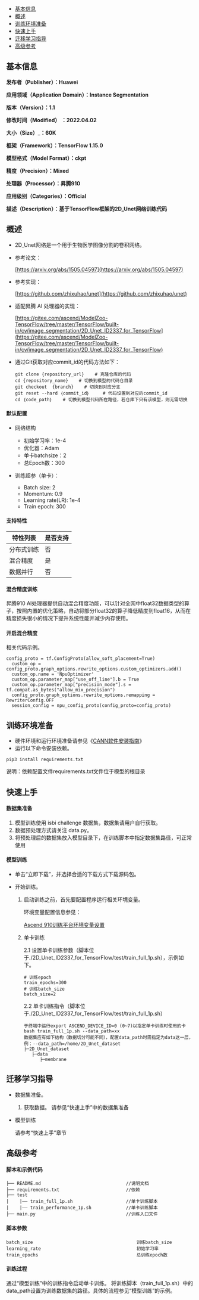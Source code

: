 - [基本信息](#基本信息.md)
- [概述](#概述.md)
- [训练环境准备](#训练环境准备.md)
- [快速上手](#快速上手.md)
- [迁移学习指导](#迁移学习指导.md)
- [高级参考](#高级参考.md)

## 基本信息

**发布者（Publisher）：Huawei**

**应用领域（Application Domain）：Instance Segmentation**

**版本（Version）：1.1**

**修改时间（Modified） ：2022.04.02**

**大小（Size）**_**：60K**

**框架（Framework）：TensorFlow 1.15.0**

**模型格式（Model Format）：ckpt**

**精度（Precision）：Mixed**

**处理器（Processor）：昇腾910**

**应用级别（Categories）：Official**

**描述（Description）：基于TensorFlow框架的2D_Unet网络训练代码**



## 概述

-    2D_Unet网络是一个用于生物医学图像分割的卷积网络。

- 参考论文：

    [https://arxiv.org/abs/1505.04597](https://arxiv.org/abs/1505.04597)

- 参考实现：

    [https://github.com/zhixuhao/unet](https://github.com/zhixuhao/unet)

- 适配昇腾 AI 处理器的实现：
  
    [https://gitee.com/ascend/ModelZoo-TensorFlow/tree/master/TensorFlow/built-in/cv/image_segmentation/2D_Unet_ID2337_for_TensorFlow](https://gitee.com/ascend/ModelZoo-TensorFlow/tree/master/TensorFlow/built-in/cv/image_segmentation/2D_Unet_ID2337_for_TensorFlow)

- 通过Git获取对应commit\_id的代码方法如下：

    ```
    git clone {repository_url}    # 克隆仓库的代码
    cd {repository_name}    # 切换到模型的代码仓目录
    git checkout  {branch}    # 切换到对应分支
    git reset --hard ｛commit_id｝     # 代码设置到对应的commit_id
    cd ｛code_path｝    # 切换到模型代码所在路径，若仓库下只有该模型，则无需切换
    ```

#### 默认配置<a name="section91661242121611"></a>
-   网络结构
    -   初始学习率：1e-4
    -   优化器：Adam
    -   单卡batchsize：2
    -   总Epoch数：300

-   训练超参（单卡）：
    -   Batch size: 2
    -   Momentum: 0.9
    -   Learning rate\(LR\): 1e-4
    -   Train epoch: 300


#### 支持特性<a name="section1899153513554"></a>

| 特性列表   | 是否支持 |
| ---------- | -------- |
| 分布式训练 | 否       |
| 混合精度   | 是       |
| 数据并行   | 否       |


#### 混合精度训练<a name="section168064817164"></a>

昇腾910 AI处理器提供自动混合精度功能，可以针对全网中float32数据类型的算子，按照内置的优化策略，自动将部分float32的算子降低精度到float16，从而在精度损失很小的情况下提升系统性能并减少内存使用。

#### 开启混合精度<a name="section20779114113713"></a>
相关代码示例。

```
config_proto = tf.ConfigProto(allow_soft_placement=True)
  custom_op = config_proto.graph_options.rewrite_options.custom_optimizers.add()
  custom_op.name = 'NpuOptimizer'
  custom_op.parameter_map["use_off_line"].b = True
  custom_op.parameter_map["precision_mode"].s = tf.compat.as_bytes("allow_mix_precision")
  config_proto.graph_options.rewrite_options.remapping = RewriterConfig.OFF
  session_config = npu_config_proto(config_proto=config_proto)
```



## 训练环境准备

-  硬件环境和运行环境准备请参见《[CANN软件安装指南](https://support.huawei.com/enterprise/zh/ascend-computing/cann-pid-251168373?category=installation-update)》
-  运行以下命令安装依赖。
```
pip3 install requirements.txt
```
说明：依赖配置文件requirements.txt文件位于模型的根目录



## 快速上手

#### 数据集准备

1. 模型训练使用 isbi challenge 数据集，数据集请用户自行获取。
2. 数据预处理方式请关注 data.py。
3. 将预处理后的数据集放入模型目录下，在训练脚本中指定数据集路径，可正常使用

#### 模型训练
- 单击“立即下载”，并选择合适的下载方式下载源码包。
- 开始训练。
  
    1. 启动训练之前，首先要配置程序运行相关环境变量。

       环境变量配置信息参见：

          [Ascend 910训练平台环境变量设置](https://gitee.com/ascend/ModelZoo-TensorFlow/wikis/01.%E8%AE%AD%E7%BB%83%E8%84%9A%E6%9C%AC%E8%BF%81%E7%A7%BB%E6%A1%88%E4%BE%8B/Ascend%20910%E8%AE%AD%E7%BB%83%E5%B9%B3%E5%8F%B0%E7%8E%AF%E5%A2%83%E5%8F%98%E9%87%8F%E8%AE%BE%E7%BD%AE)
    

    2. 单卡训练
       
        2.1 设置单卡训练参数（脚本位于./2D_Unet_ID2337_for_TensorFlow/test/train_full_1p.sh），示例如下。
            
        
        ```
        # 训练epoch
        train_epochs=300
        # 训练batch_size
        batch_size=2
        ```
        
        
        2.2 单卡训练指令（脚本位于./2D_Unet_ID2337_for_TensorFlow/test/train_full_1p.sh） 

        ```
        于终端中运行export ASCEND_DEVICE_ID=0 (0~7)以指定单卡训练时使用的卡
        bash train_full_1p.sh --data_path=xx
        数据集应有如下结构（数据切分可能不同），配置data_path时需指定为data这一层，例：--data_path=/home/2D_Unet_dataset
        ├─2D_Unet_dataset
           ├─data
              ├─membrane
        ```



## 迁移学习指导

- 数据集准备。

    1.  获取数据。
        请参见“快速上手”中的数据集准备
    
- 模型训练

    请参考“快速上手”章节



## 高级参考

#### 脚本和示例代码<a name="section08421615141513"></a>

    ├── README.md                                //说明文档
    ├── requirements.txt                         //依赖
    ├── test
    |    |—— train_full_1p.sh                    //单卡训练脚本
    |    |—— train_performance_1p.sh             //单卡训练脚本
    ├── main.py                                  //训练入口文件

#### 脚本参数<a name="section6669162441511"></a>

```
batch_size                                       训练batch_size
learning_rate                                    初始学习率
train_epochs                                     总训练epoch数
```

#### 训练过程<a name="section1589455252218"></a>

通过“模型训练”中的训练指令启动单卡训练。
将训练脚本（train_full_1p.sh）中的data_path设置为训练数据集的路径。具体的流程参见“模型训练”的示例。